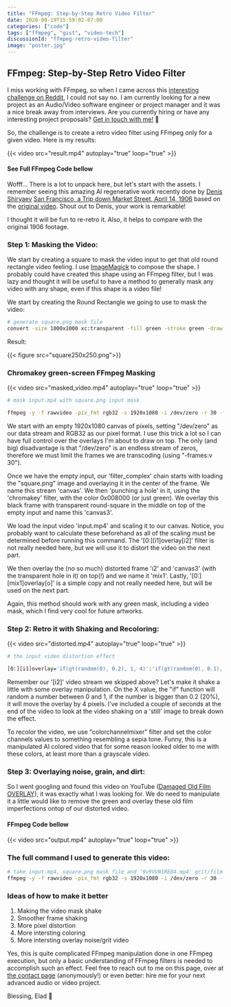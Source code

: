 ```yaml
---
title: "FFmpeg: Step-by-Step Retro Video Filter"
date: 2020-08-19T15:59:02-07:00
categories: ["code"]
tags: ["ffmpeg", "gist", "video-tech"]
discussionId: "ffmpeg-retro-video-filter"
image: "poster.jpg"
---
```


## FFmpeg: Step-by-Step Retro Video Filter

I miss working with FFmpeg, so when I came across this [interesting challenge on Reddit]((https://www.reddit.com/r/ffmpeg/comments/ibf0or/how_would_you_recreate_this_effect_with_ffmpeg/)), I could not say no. I am currently looking for a new project as an Audio/Video software engineer or project manager and it was a nice break away from interviews. Are you currently hiring or have any interesting project proposals? [Get in touch with me!](/contact) 🌻


So, the challenge is to create a retro video filter using FFmpeg only for a given video. Here is my results:

{{< video src="result.mp4" autoplay="true" loop="true" >}}
#### See Full FFmpeg Code bellow

Wofff... There is a lot to unpack here, but let's start with the assets. I remember seeing this amazing AI regenerative work recently done by [Denis Shiryaev](https://www.youtube.com/channel/UCD8J_xbbBuGobmw_N5ga3MA) [San Francisco, a Trip down Market Street, April 14, 1906](https://www.youtube.com/watch?v=VO_1AdYRGW8) based on the [original video](https://youtu.be/1Zmhr3ubG2E?t=194). Shout out to Denis, your work is remarkable!

I thought it will be fun to re-retro it. Also, it helps to compare with the original 1906 footage.

### Step 1: Masking the Video:

We start by creating a square to mask the video input to get that old round rectangle video feeling. I use [ImageMagick](https://imagemagick.org/index.php) to compose the shape. I probably could have created this shape using an FFmpeg filter, but I was lazy and thought it will be useful to have a method to generally mask any video with any shape, even if this shape is a video file!

We start by creating the Round Rectangle we going to use to mask the video:

```bash
# generate square.png mask file
convert -size 1000x1000 xc:transparent -fill green -stroke green -draw "roundrectangle 0,0 1000,1000, 100,100" square.png
```

Result:

{{< figure src="square250x250.png">}}


### Chromakey green-screen FFmpeg Masking

{{< video src="masked_video.mp4" autoplay="true" loop="true" >}}

```bash
# mask input.mp4 with square.png input mask

ffmpeg -y -f rawvideo -pix_fmt rgb32 -s 1920x1080 -i /dev/zero -r 30 -filter_complex "movie='square.png'[sqr];[0:][sqr]overlay=(main_w-overlay_w)/2:(main_h-overlay_h)/2[canvas];[canvas]chromakey=0x008000:blend=0:similarity=0.15[canvas2];[0:][canvas2]overlay[canvas3];movie='input.mp4',scale=1920:1080[i1];[0:][i1]overlay[i2];[i2][canvas3]overlay[mix1];[0:][mix1]overlay[o]" -map "[o]" -c:v libx264 -crf 31 -frames:v 300 masked_video.mp4
```

We start with an empty 1920x1080 canvas of pixels, setting "/dev/zero" as our data stream and RGB32 as our pixel format. I use this trick a lot so I can have full control over the overlays I'm about to draw on top. The only (and big) disadvantage is that "/dev/zero" is an endless stream of zeros, therefore we must limit the frames we are transcoding (using "-frames:v 30").

Once we have the empty input, our 'filter_complex' chain starts with loading the "square.png" image and overlaying it in the center of the frame. We name this stream 'canvas'. We then 'punching a hole' in it, using the 'chromakey' filter, with the color 0x008000 (or just green). We overlay this black frame with transparent round-square in the middle on top of the empty input and name this 'canvas3'.

We load the input video 'input.mp4' and scaling it to our canvas. Notice, you probably want to calculate these beforehand as all of the scaling must be determined before running this command. The '[0:][i1]overlay[i2]' filter is not really needed here, but we will use it to distort the video on the next part.

We then overlay the (no so much) distorted frame 'i2' and 'canvas3' (with the transparent hole in it) on top(!) and we name it 'mix1'. Lastly, '[0:][mix1]overlay[o]' is a simple copy and not really needed here, but will be used on the next part.

Again, this method should work with any green mask, including a video mask, which I find very cool for future artworks.

### Step 2: Retro it with Shaking and Recoloring:

{{< video src="distorted.mp4" autoplay="true" loop="true" >}}

```bash
# the input video distortion effect

[0:][i1]overlay='if(gt(random(0), 0.2), 1, 4)':'if(gt(random(0), 0.1), 1, 2)',colorchannelmixer=.393:.769:.189:0:.349:.686:.168:0:.272:.534:.131[i2]
```

Remember our '[i2]' video stream we skipped above? Let's make it shake a little with some overlay manipulation. On the X value, the "if" function will random a number between 0 and 1, if the number is bigger than 0.2 (20%), it will move the overlay by 4 pixels. I've included a couple of seconds at the end of the video to look at the video shaking on a 'still' image to break down the effect.

To recolor the video, we use "colorchannelmixer" filter and set the color channels values to something resembling a sepia tone. Funny, this is a manipulated AI colored video that for some reason looked older to me with these colors, at least more than a grayscale video.

### Step 3: Overlaying noise, grain, and dirt:

So I went googling and found this video on YouTube ([Damaged Old Film OVERLAY](https://www.youtube.com/watch?v=9v9VVN1RE84)), it was exactly what I was looking for. We do need to manipulate it a little would like to remove the green and overlay these old film imperfections ontop of our distorted video.

#### FFmpeg Code bellow

{{< video src="output.mp4" autoplay="true" loop="true" >}}



### The full command I used to generate this video:

```bash
# take input.mp4, square.png mask file and '9v9VVN1RE84.mp4' grit/film distortion video and overlay it on the frame
ffmpeg -y -f rawvideo -pix_fmt rgb32 -s 1920x1080 -i /dev/zero -r 30 -filter_complex "movie='square.png'[sqr];[0:][sqr]overlay=(main_w-overlay_w)/2:(main_h-overlay_h)/2[canvas];[canvas]chromakey=0x008000:blend=0:similarity=0.15[canvas2];[0:][canvas2]overlay[canvas3];movie='input.mp4',scale=1920:1080[i1];[0:][i1]overlay='if(gt(random(0), 0.2), 1, 4)':'if(gt(random(0), 0.1), 1, 2)',colorchannelmixer=.393:.769:.189:0:.349:.686:.168:0:.272:.534:.131[i2];[i2][canvas3]overlay[mix1];movie='9v9VVN1RE84.mp4',scale=1920:1080[grit_i1];[grit_i1]chromakey=0x16FF0A:blend=0.2:similarity=0.3,colorchannelmixer=.3:.4:.3:0:.3:.4:.3:0:.3:.4:.3[grit1];[0:][mix1]overlay[o1];[o1][grit1]overlay[o]" -map "[o]" -c:v libx264 -crf 31 -frames:v 300 output.mp4
```

### Ideas of how to make it better

1. Making the video mask shake
1. Smoother frame shaking
1. More pixel distortion
1. More intersting coloring
1. More intersting overlay noise/grit video

Yes, this is quite complicated FFmpeg manipulation done in one FFmpeg execution, but only a basic understanding of FFmpeg filters is needed to accomplish such an effect. Feel free to reach out to me on this page, over at [the contact page](/contact) (anonymously!) or even better: hire me for your next advanced audio or video project.

Blessing, Elad 🌻
